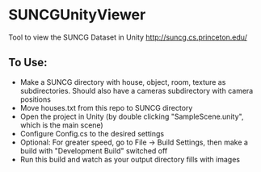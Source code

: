 # SUNCGUnityViewer
Tool to view the SUNCG Dataset in Unity http://suncg.cs.princeton.edu/

## To Use:

- Make a SUNCG directory with house, object, room, texture as subdirectories. Should also have a cameras subdirectory with camera positions
- Move houses.txt from this repo to SUNCG directory
- Open the project in Unity (by double clicking "SampleScene.unity", which is the main scene)
- Configure Config.cs to the desired settings
- Optional: For greater speed, go to File -> Build Settings, then make a build with "Development Build" switched off
- Run this build and watch as your output directory fills with images